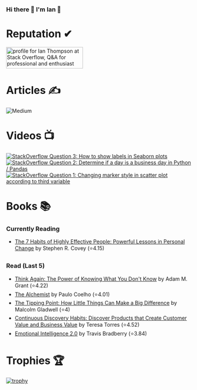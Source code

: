 ### Hi there 👋 I'm Ian 🙂

# Reputation ✔
<a href="https://stackoverflow.com/users/6509519/ian-thompson"><img src="https://stackoverflow.com/users/flair/6509519.png?theme=dark" width="208" height="58" alt="profile for Ian Thompson at Stack Overflow, Q&amp;A for professional and enthusiast programmers" title="profile for Ian Thompson at Stack Overflow, Q&amp;A for professional and enthusiast programmers"></a>

# Articles ✍
![Medium](https://github-read-medium-git-main.pahlevikun.vercel.app/latest?username=ianiat11&limit=6&theme=dracula)

# Videos 📺
<!-- BEGIN YOUTUBE-CARDS -->
[![StackOverflow Question 3: How to show labels in Seaborn plots](https://ytcards.demolab.com/?id=QYfRsxFQ5lI&title=StackOverflow+Question+3%3A+How+to+show+labels+in+Seaborn+plots&lang=en&timestamp=1599508121&background_color=%230d1117&title_color=%23ffffff&stats_color=%23dedede&width=250&border_radius=5 "StackOverflow Question 3: How to show labels in Seaborn plots")](https://www.youtube.com/watch?v=QYfRsxFQ5lI)
[![StackOverflow Question 2: Determine if a day is a business day in Python / Pandas](https://ytcards.demolab.com/?id=U9-vvk51-Ac&title=StackOverflow+Question+2%3A+Determine+if+a+day+is+a+business+day+in+Python+%2F+Pandas&lang=en&timestamp=1598928356&background_color=%230d1117&title_color=%23ffffff&stats_color=%23dedede&width=250&border_radius=5 "StackOverflow Question 2: Determine if a day is a business day in Python / Pandas")](https://www.youtube.com/watch?v=U9-vvk51-Ac)
[![StackOverflow Question 1: Changing marker style in scatter plot according to third variable](https://ytcards.demolab.com/?id=KfXANG9X524&title=StackOverflow+Question+1%3A+Changing+marker+style+in+scatter+plot+according+to+third+variable&lang=en&timestamp=1598284234&background_color=%230d1117&title_color=%23ffffff&stats_color=%23dedede&width=250&border_radius=5 "StackOverflow Question 1: Changing marker style in scatter plot according to third variable")](https://www.youtube.com/watch?v=KfXANG9X524)
<!-- END YOUTUBE-CARDS -->

# Books 📚
### Currently Reading
<!-- GOODREADS-READING-LIST:START -->
- [The 7 Habits of Highly Effective People: Powerful Lessons in Personal Change](https://www.goodreads.com/review/show/5270161904?utm_medium=api&utm_source=rss) by Stephen R. Covey (⭐️4.15)
<!-- GOODREADS-READING-LIST:END -->

### Read (Last 5)
<!-- GOODREADS-READ-LIST:START -->
- [Think Again: The Power of Knowing What You Don't Know](https://www.goodreads.com/review/show/5620002653?utm_medium=api&utm_source=rss) by Adam M. Grant (⭐️4.22)
- [The Alchemist](https://www.goodreads.com/review/show/5508934357?utm_medium=api&utm_source=rss) by Paulo Coelho (⭐️4.01)
- [The Tipping Point: How Little Things Can Make a Big Difference](https://www.goodreads.com/review/show/5344896278?utm_medium=api&utm_source=rss) by Malcolm Gladwell (⭐️4)
- [Continuous Discovery Habits: Discover Products that Create Customer Value and Business Value](https://www.goodreads.com/review/show/5281372077?utm_medium=api&utm_source=rss) by Teresa  Torres (⭐️4.52)
- [Emotional Intelligence 2.0](https://www.goodreads.com/review/show/5270163172?utm_medium=api&utm_source=rss) by Travis Bradberry (⭐️3.84)
<!-- GOODREADS-READ-LIST:END -->

# Trophies 🏆
[![trophy](https://github-profile-trophy.vercel.app/?username=it176131&theme=dracula)](https://github.com/ryo-ma/github-profile-trophy)

<!--
**it176131/it176131** is a ✨ _special_ ✨ repository because its `README.md` (this file) appears on your GitHub profile.

Here are some ideas to get you started:

- 🔭 I’m currently working on ...
- 🌱 I’m currently learning ...
- 👯 I’m looking to collaborate on ...
- 🤔 I’m looking for help with ...
- 💬 Ask me about ...
- 📫 How to reach me: ...
- 😄 Pronouns: ...
- ⚡ Fun fact: ...
-->
